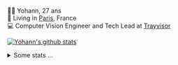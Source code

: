 <p>
  👨🏻 <bold>Yohann</bold>, 27 ans<br/>
  💼 Living in <a href="https://www.google.com/maps?q=paris">Paris</a>, France<br/>
  💻 Computer Vision Engineer and Tech Lead at <a href="https://trayvisor.com/">Trayvisor</a><br/>
</p>

<a href="https://github.com/anuraghazra/github-readme-stats"><img align="center" src="https://github-readme-stats-go94hl40s-yohann84l.vercel.app//api?username=yohann84L&show_icons=true&include_all_commits=true" alt="Yohann's github stats" /> </a>


<details>
  <summary>Some stats ...</summary><br/>
  

<!--START_SECTION:waka-->
![Code Time](http://img.shields.io/badge/Code%20Time-229%20hrs%2046%20mins-blue)

![Profile Views](http://img.shields.io/badge/Profile%20Views-0-blue)

**🐱 My GitHub Data** 

> 🏆 1,229 Contributions in the Year 2022
 > 
> 📦 440.5 kB Used in GitHub's Storage 
 > 
> 🚫 Not Opted to Hire
 > 
> 📜 24 Public Repositories 
 > 
> 🔑 21 Private Repositories  
 > 
**I'm an Early 🐤** 

```text
🌞 Morning    313 commits    ████████░░░░░░░░░░░░░░░░░   32.07% 
🌆 Daytime    543 commits    ██████████████░░░░░░░░░░░   55.64% 
🌃 Evening    119 commits    ███░░░░░░░░░░░░░░░░░░░░░░   12.19% 
🌙 Night      1 commits      ░░░░░░░░░░░░░░░░░░░░░░░░░   0.1%

```
📅 **I'm Most Productive on Friday** 

```text
Monday       174 commits    ████░░░░░░░░░░░░░░░░░░░░░   17.83% 
Tuesday      178 commits    ████░░░░░░░░░░░░░░░░░░░░░   18.24% 
Wednesday    170 commits    ████░░░░░░░░░░░░░░░░░░░░░   17.42% 
Thursday     210 commits    █████░░░░░░░░░░░░░░░░░░░░   21.52% 
Friday       221 commits    █████░░░░░░░░░░░░░░░░░░░░   22.64% 
Saturday     14 commits     ░░░░░░░░░░░░░░░░░░░░░░░░░   1.43% 
Sunday       9 commits      ░░░░░░░░░░░░░░░░░░░░░░░░░   0.92%

```


📊 **This Week I Spent My Time On** 

```text
⌚︎ Time Zone: Europe/Paris

💬 Programming Languages: 
Python                   18 hrs 12 mins      █████████████████████░░░░   85.32% 
SQL                      1 hr 20 mins        █░░░░░░░░░░░░░░░░░░░░░░░░   6.31% 
YAML                     1 hr 7 mins         █░░░░░░░░░░░░░░░░░░░░░░░░   5.24% 
Docker                   28 mins             ░░░░░░░░░░░░░░░░░░░░░░░░░   2.22% 
Text                     11 mins             ░░░░░░░░░░░░░░░░░░░░░░░░░   0.88%

🔥 Editors: 
PyCharm                  21 hrs 20 mins      █████████████████████████   100.0%

💻 Operating System: 
Mac                      21 hrs 20 mins      █████████████████████████   100.0%

```

**I Mostly Code in Python** 

```text
Python                   18 repos            ██████████████░░░░░░░░░░░   56.25% 
Java                     6 repos             ████░░░░░░░░░░░░░░░░░░░░░   18.75% 
JavaScript               2 repos             █░░░░░░░░░░░░░░░░░░░░░░░░   6.25% 
R                        2 repos             █░░░░░░░░░░░░░░░░░░░░░░░░   6.25% 
HTML                     1 repo              ░░░░░░░░░░░░░░░░░░░░░░░░░   3.12%

```



 Last Updated on 16/11/2022 02:01:02 UTC
<!--END_SECTION:waka-->
